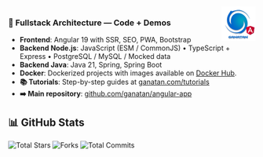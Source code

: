 <img src="./ui/ganatan-about-github.png" align="right" width="70" height="70" alt="logo ganatan">

### 🚀 Fullstack Architecture — Code + Demos

- **Frontend**: Angular 19 with SSR, SEO, PWA, Bootstrap  
- **Backend Node.js**: JavaScript (ESM / CommonJS) • TypeScript + Express • PostgreSQL / MySQL / Mocked data  
- **Backend Java**: Java 21, Spring, Spring Boot
- **Docker**: Dockerized projects with images available on [Docker Hub](https://hub.docker.com/u/ganatan).
- **📚 Tutorials**: Step-by-step guides at [ganatan.com/tutorials](https://www.ganatan.com/tutorials)
- **➡️ Main repository**: [github.com/ganatan/angular-app](https://github.com/ganatan/angular-app)  

## 📊 GitHub Stats

![Total Stars](https://img.shields.io/badge/Total%20Stars-1.5k-blue?style=flat-square&logo=github)
![Forks](https://img.shields.io/github/forks/ganatan/angular-app?label=Forks&style=flat-square&logo=github)
![Total Commits](https://img.shields.io/badge/Total%20Commits%20(2025)-976-blue?style=flat-square&logo=git)